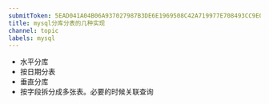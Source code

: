 ```yaml
---
submitToken: 5EAD041A04B06A937027987B3DE6E1969508C42A719977E708493CC9E07FAA11
title: mysql分库分表的几种实现
channel: topic
labels: mysql
---
```


- 水平分库
- 按日期分表
- 垂直分库
- 按字段拆分成多张表。必要的时候关联查询

